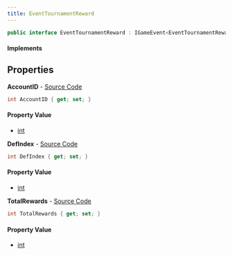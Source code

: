 ```yaml
---
title: EventTournamentReward
---
```


```csharp
public interface EventTournamentReward : IGameEvent<EventTournamentReward>
```

#### Implements

## Properties

**AccountID** - [Source Code](https://github.com/swiftly-solution/swiftlys2/blob/master/managed/src/SwiftlyS2.Generated/GameEvents/Interfaces/EventTournamentReward.cs#L30)

```csharp
int AccountID { get; set; }
```

#### Property Value

- [int](https://learn.microsoft.com/dotnet/api/system.int32)

**DefIndex** - [Source Code](https://github.com/swiftly-solution/swiftlys2/blob/master/managed/src/SwiftlyS2.Generated/GameEvents/Interfaces/EventTournamentReward.cs#L20)

```csharp
int DefIndex { get; set; }
```

#### Property Value

- [int](https://learn.microsoft.com/dotnet/api/system.int32)

**TotalRewards** - [Source Code](https://github.com/swiftly-solution/swiftlys2/blob/master/managed/src/SwiftlyS2.Generated/GameEvents/Interfaces/EventTournamentReward.cs#L25)

```csharp
int TotalRewards { get; set; }
```

#### Property Value

- [int](https://learn.microsoft.com/dotnet/api/system.int32)

